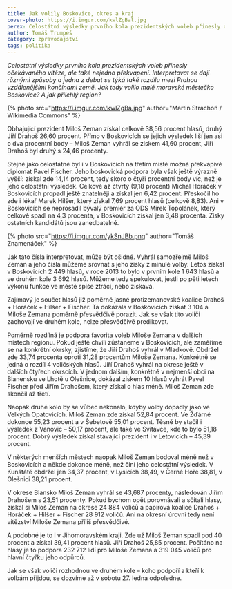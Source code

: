 ```yaml
---
title: Jak volily Boskovice, okres a kraj
cover-photo: https://i.imgur.com/kwlZgBal.jpg
perex: Celostátní výsledky prvního kola prezidentských voleb přinesly očekávaného vítěze, ale také nejedno překvapení. Jak tedy volilo malé moravské městečko Boskovice? A jak přilehlý region?
author: Tomáš Trumpeš
category: zpravodajství
tags: politika
---
```


*Celostátní výsledky prvního kola prezidentských voleb přinesly očekávaného vítěze, ale také nejedno překvapení. Interpretovat se dají různými způsoby a jedna z debat se týká také rozdílu mezi Prahou  vzdálenějšími končinami země. Jak tedy volilo malé moravské městečko Boskovice? A jak přilehlý region?*

{% photo src="https://i.imgur.com/kwlZgBa.jpg" author="Martin Strachoň / Wikimedia Commons" %}

Obhajující prezident Miloš Zeman získal celkově 38,56 procent hlasů, druhý Jiří Drahoš 26,60 procent. Přímo v Boskovicích se jejich výsledek liší jen asi o dva procentní body – Miloš Zeman vyhrál se ziskem 41,60 procent, Jiří Drahoš byl druhý s 24,46 procenty.

Stejně jako celostátně byl i v Boskovicích na třetím místě možná překvapivě diplomat Pavel Fischer. Jeho boskovická podpora byla však ještě výrazně vyšší: získal zde 14,14 procent, tedy skoro o čtyři procentní body víc, než je jeho celostátní výsledek. Celkově až čtvrtý (9,18 procent) Michal Horáček v Boskovicích propadl ještě znatelněji a získal jen 6,42 procent. Přeskočil ho zde i lékař Marek Hilšer, který získal 7,69 procent hlasů (celkově 8,83). Ani v Boskovicích se neprosadil bývalý premiér za ODS Mirek Topolánek, který celkově spadl na 4,3 procenta, v Boskovicích získal jen 3,48 procenta. Zisky ostatních kandidátů jsou zanedbatelné.

{% photo src="https://i.imgur.com/ykSnJBb.png" author="Tomáš Znamenáček" %}

Jak tato čísla interpretovat, může být ošidné. Vyhrál samozřejmě Miloš Zeman a jeho čísla můžeme srovnat s jeho zisky z minulé volby. Letos získal v Boskovicích 2 449 hlasů, v roce 2013 to bylo v prvním kole 1 643 hlasů a ve druhém kole 3 692 hlasů. Můžeme tedy spekulovat, jestli po pěti letech výkonu funkce ve městě spíše ztrácí, nebo získává.

Zajímavý je součet hlasů již poměrně jasné protizemanovské koalice Drahoš + Horáček + Hilšer + Fischer. Ta dokázala v Boskovicích získat 3 104 a Miloše Zemana poměrně přesvědčivě porazit. Jak se však tito voliči zachovají ve druhém kole, nelze přesvědčivě predikovat.

Poměrně rozdílná je podpora favorita voleb Miloše Zemana v dalších místech regionu. Pokud ještě chvíli zůstaneme v Boskovicích, ale zaměříme se na konkrétní okrsky, zjistíme, že Jiří Drahoš vyhrál v Mladkově. Obdržel zde 33,74 procenta oproti 31,28 procentům Miloše Zemana. Konkrétně se jedná o rozdíl 4 voličských hlasů. Jiří Drahoš vyhrál na okrese ještě v dalších čtyřech okrscích. V jednom dalším, konkrétně v nejmenší obci na Blanensku ve Lhotě u Olešnice, dokázal ziskem 10 hlasů vyhrát Pavel Fischer před Jiřím Drahošem, který získal o hlas méně. Miloš Zeman zde skončil až třetí.

Naopak druhé kolo by se vůbec nekonalo, kdyby volby dopadly jako ve Velkých Opatovicích. Miloš Zeman zde získal 52,84 procent. Ve Žďárné dokonce 55,23 procent a v Šebetově 55,01 procent. Těsně by stačil i výsledek z Vanovic – 50,17 procent, ale také ve Svitávce, kde to bylo 51,18 procent. Dobrý výsledek získal stávající prezident i v Letovicích – 45,39 procent.

V některých menších městech naopak Miloš Zeman bodoval méně než v Boskovicích a někde dokonce méně, než činí jeho celostátní výsledek. V Kunštátě obdržel jen 34,37 procent, v Lysicích 38,49, v Černé Hoře 38,81, v Olešnici 38,21 procent.

V okrese Blansko Miloš Zeman vyhrál se 43,687 procenty, následován Jiřím Drahošem s 23,51 procenty. Pokud bychom opět porovnávali a sčítali hlasy, získal si Miloš Zeman na okrese 24 884 voličů a papírová koalice Drahoš + Horáček + Hilšer + Fischer 28 912 voličů. Ani na okresní úrovni tedy není vítězství Miloše Zemana příliš přesvědčivé.

A podobné je to i v Jihomoravském kraji. Zde už Miloš Zeman spadl pod 40 procent a získal 39,41 procent hlasů. Jiří Drahoš 25,85 procent. Počítáno na hlasy je to podpora 232 712 lidí pro Miloše Zemana a 319 045 voličů pro hlavní čtyřku jeho odpůrců.

Jak se však voliči rozhodnou ve druhém kole – koho podpoří a kteří k volbám přijdou, se dozvíme až v sobotu 27. ledna odpoledne.